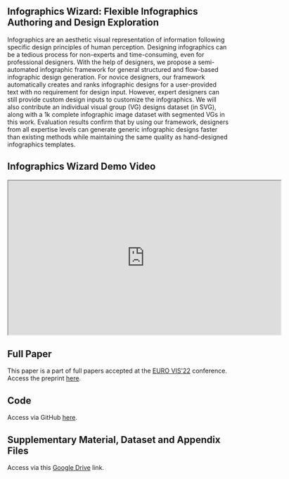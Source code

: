 ## Infographics Wizard: Flexible Infographics Authoring and Design Exploration

Infographics are an aesthetic visual representation of information following specific design principles of human perception. Designing infographics can be a tedious process for non-experts and time-consuming, even for professional designers. With the help of designers, we propose a semi-automated infographic framework for general structured and flow-based infographic design generation. For novice designers, our framework automatically creates and ranks infographic designs for a user-provided text with no requirement for design input. However, expert designers can still provide custom design inputs to customize the infographics. We will also contribute an individual visual group (VG) designs dataset (in SVG), along with a 1k complete infographic image dataset with segmented VGs in this work. Evaluation results confirm that by using our framework, designers from all expertise levels can generate generic infographic designs faster than existing methods while maintaining the same quality as hand-designed infographics templates.

## Infographics Wizard Demo Video
<iframe width="620" height="350"
src="https://www.youtube.com/embed/4utyl5M11X4?controls=1">
</iframe>


Full Paper
----------

This paper is a part of full papers accepted at the [EURO VIS'22](https://conferences.eg.org/eurovis2022/) conference. Access the preprint [here](https://arxiv.org/pdf/2204.09904.pdf). 

Code
----

Access via GitHub [here](https://github.com/tyagi-iiitv/infographics_generation).


Supplementary Material, Dataset and Appendix Files
--------------------------------------------------

Access via this [Google Drive](https://drive.google.com/drive/folders/1it5YOh-MRnpsonXQUrfLXeEHqTWzyC66?usp=sharing) link.

